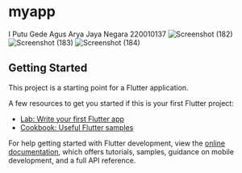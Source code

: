 # myapp

I Putu Gede Agus Arya Jaya Negara
220010137
![Screenshot (182)](https://github.com/user-attachments/assets/663fc814-9033-4085-8dbe-9c327e3c9317)
![Screenshot (183)](https://github.com/user-attachments/assets/f00ace03-c00f-4d50-93aa-a74bca304cbe)
![Screenshot (184)](https://github.com/user-attachments/assets/8887cfc0-25ee-47b1-b6bb-9dca454ed4d9)


## Getting Started

This project is a starting point for a Flutter application.

A few resources to get you started if this is your first Flutter project:

- [Lab: Write your first Flutter app](https://docs.flutter.dev/get-started/codelab)
- [Cookbook: Useful Flutter samples](https://docs.flutter.dev/cookbook)

For help getting started with Flutter development, view the
[online documentation](https://docs.flutter.dev/), which offers tutorials,
samples, guidance on mobile development, and a full API reference.
